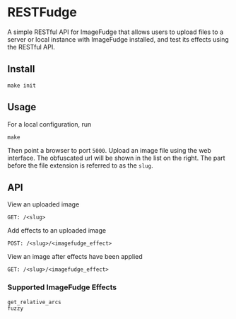 # RESTFudge

A simple RESTful API for ImageFudge that allows users to upload
files to a server or local instance with ImageFudge installed, and
test its effects using the RESTful API.

## Install

    make init

## Usage

For a local configuration, run

    make

Then point a browser to port `5000`.
Upload an image file using the web interface.
The obfuscated url will be shown in the list on the right.
The part before the file extension is referred to as the `slug`.

## API

View an uploaded image

    GET: /<slug>

Add effects to an uploaded image

    POST: /<slug>/<imagefudge_effect>

View an image after effects have been applied

    GET: /<slug>/<imagefudge_effect>

### Supported ImageFudge Effects

    get_relative_arcs
    fuzzy

